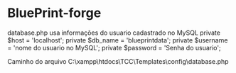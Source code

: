 # BluePrint-forge

database.php usa informações do usuario cadastrado no MySQL
    private $host = 'localhost';
    private $db_name = 'blueprintdata';
    private $username = 'nome do usuario no MySQL';
    private $password = 'Senha do usuario';

Caminho do arquivo
C:\xampp\htdocs\TCC\Templates\config\database.php
